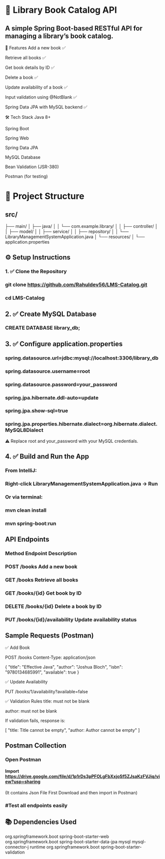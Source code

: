 # 📘 Library Book Catalog API
 ## A simple Spring Boot-based RESTful API for managing a library’s book catalog.

🔧 Features
Add a new book ✅

Retrieve all books ✅

Get book details by ID ✅

Delete a book ✅

Update availability of a book ✅

Input validation using @NotBlank ✅

Spring Data JPA with MySQL backend ✅

🛠️ Tech Stack
Java 8+

Spring Boot

Spring Web

Spring Data JPA

MySQL Database

Bean Validation (JSR-380)

Postman (for testing)

# 📁 Project Structure


## src/
├── main/
│   ├── java/
│   │   └── com.example.library/
│   │       ├── controller/
│   │       ├── model/
│   │       ├── service/
│   │       ├── repository/
│   │       └── LibraryManagementSystemApplication.java
│   └── resources/
│       └── application.properties


## ⚙️ Setup Instructions
 ### 1. ✅ Clone the Repository

### git clone  https://github.com/Rahuldev56/LMS-Catalog.git

### cd LMS-Catalog

## 2. ✅ Create MySQL Database


### CREATE DATABASE library_db;


## 3. ✅ Configure application.properties

### spring.datasource.url=jdbc:mysql://localhost:3306/library_db
 ### spring.datasource.username=root
 ### spring.datasource.password=your_password

### spring.jpa.hibernate.ddl-auto=update
### spring.jpa.show-sql=true
### spring.jpa.properties.hibernate.dialect=org.hibernate.dialect.MySQL8Dialect
⚠️ Replace root and your_password with your MySQL credentials.

## 4. ✅ Build and Run the App
 ### From IntelliJ:

### Right-click LibraryManagementSystemApplication.java → Run

### Or via terminal:

### mvn clean install
 ### mvn spring-boot:run

 ## API Endpoints
 ### Method	Endpoint	Description
 ### POST	/books	Add a new book
 ### GET	/books	Retrieve all books
### GET	/books/{id}	Get book by ID
### DELETE	/books/{id}	Delete a book by ID
### PUT	/books/{id}/availability	Update availability status

##  Sample Requests (Postman)
✅ Add Book

POST /books
Content-Type: application/json

{
  "title": "Effective Java",
  "author": "Joshua Bloch",
  "isbn": "9780134685991",
  "available": true
}

✅ Update Availability

PUT /books/1/availability?available=false

✅ Validation Rules
title: must not be blank

author: must not be blank

If validation fails, response is:

[
  "title: Title cannot be empty",
  "author: Author cannot be empty"
]

## Postman Collection


### Open Postman

#### Import https://drive.google.com/file/d/1p1rDs3pPFOLgFbXxjoSf5ZJsaKzFVJiq/view?usp=sharing
(It contains Json File First Download and then import in Postman)

### #Test all endpoints easily

## 📚 Dependencies Used

<dependencies>
    <dependency>
        <groupId>org.springframework.boot</groupId>
        <artifactId>spring-boot-starter-web</artifactId>
    </dependency>
    <dependency>
        <groupId>org.springframework.boot</groupId>
        <artifactId>spring-boot-starter-data-jpa</artifactId>
    </dependency>
    <dependency>
        <groupId>mysql</groupId>
        <artifactId>mysql-connector-j</artifactId>
        <scope>runtime</scope>
    </dependency>
    <dependency>
        <groupId>org.springframework.boot</groupId>
        <artifactId>spring-boot-starter-validation</artifactId>
    </dependency>
</dependencies>
